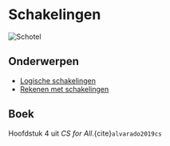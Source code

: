 # Schakelingen

![Schotel](/images/saucer.png)

## Onderwerpen

- [Logische schakelingen](/topics/11a_logische_schakelingen)
- [Rekenen met schakelingen](/topics/11b_rekenen_met_schakelingen)

## Boek

Hoofdstuk 4 uit *CS for All*.{cite}`alvarado2019cs`
